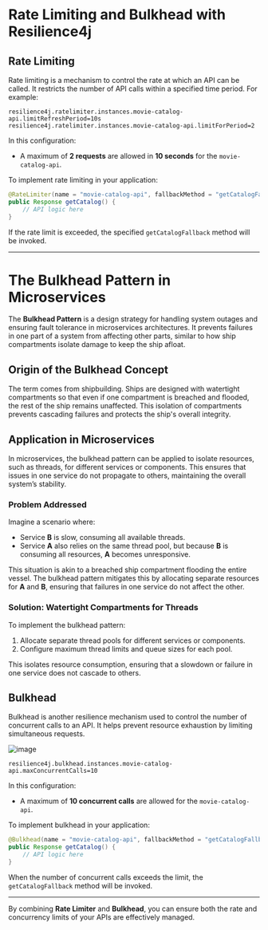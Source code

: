 # Rate Limiting and Bulkhead with Resilience4j

## Rate Limiting
Rate limiting is a mechanism to control the rate at which an API can be called. It restricts the number of API calls within a specified time period. For example:

```properties
resilience4j.ratelimiter.instances.movie-catalog-api.limitRefreshPeriod=10s
resilience4j.ratelimiter.instances.movie-catalog-api.limitForPeriod=2
```

In this configuration:
- A maximum of **2 requests** are allowed in **10 seconds** for the `movie-catalog-api`.

To implement rate limiting in your application:

```java
@RateLimiter(name = "movie-catalog-api", fallbackMethod = "getCatalogFallback")
public Response getCatalog() {
    // API logic here
}
```

If the rate limit is exceeded, the specified `getCatalogFallback` method will be invoked.

---




# The Bulkhead Pattern in Microservices

The **Bulkhead Pattern** is a design strategy for handling system outages and ensuring fault tolerance in microservices architectures. It prevents failures in one part of a system from affecting other parts, similar to how ship compartments isolate damage to keep the ship afloat.

## Origin of the Bulkhead Concept
The term comes from shipbuilding. Ships are designed with watertight compartments so that even if one compartment is breached and flooded, the rest of the ship remains unaffected. This isolation of compartments prevents cascading failures and protects the ship's overall integrity.

## Application in Microservices
In microservices, the bulkhead pattern can be applied to isolate resources, such as threads, for different services or components. This ensures that issues in one service do not propagate to others, maintaining the overall system’s stability.

### Problem Addressed
Imagine a scenario where:
- Service **B** is slow, consuming all available threads.
- Service **A** also relies on the same thread pool, but because **B** is consuming all resources, **A** becomes unresponsive.

This situation is akin to a breached ship compartment flooding the entire vessel. The bulkhead pattern mitigates this by allocating separate resources for **A** and **B**, ensuring that failures in one service do not affect the other.

### Solution: Watertight Compartments for Threads
To implement the bulkhead pattern:
1. Allocate separate thread pools for different services or components.
2. Configure maximum thread limits and queue sizes for each pool.

This isolates resource consumption, ensuring that a slowdown or failure in one service does not cascade to others.


## Bulkhead
Bulkhead is another resilience mechanism used to control the number of concurrent calls to an API. It helps prevent resource exhaustion by limiting simultaneous requests.

![image](https://github.com/user-attachments/assets/66222197-6d8a-4a12-90ce-6fd5478f5e10)


```properties
resilience4j.bulkhead.instances.movie-catalog-api.maxConcurrentCalls=10
```

In this configuration:
- A maximum of **10 concurrent calls** are allowed for the `movie-catalog-api`.

To implement bulkhead in your application:

```java
@Bulkhead(name = "movie-catalog-api", fallbackMethod = "getCatalogFallback")
public Response getCatalog() {
    // API logic here
}
```

When the number of concurrent calls exceeds the limit, the `getCatalogFallback` method will be invoked.

---

By combining **Rate Limiter** and **Bulkhead**, you can ensure both the rate and concurrency limits of your APIs are effectively managed.
